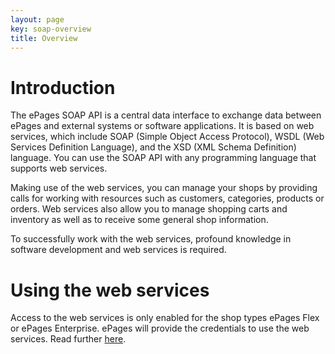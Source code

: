 ```yaml
---
layout: page
key: soap-overview
title: Overview
---
```


# Introduction

The ePages SOAP API is a central data interface to exchange data between ePages and external systems or software  applications.
It is based on web services, which include SOAP (Simple Object Access Protocol), WSDL (Web Services Definition Language), and the XSD (XML Schema Definition) language.
You can use the SOAP API with any programming language that supports web services.

Making use of the web services, you can manage your shops by providing calls for working with resources such as customers, categories, products or orders.
Web services also allow you to manage shopping carts and inventory as well as to receive some general shop information.

To successfully work with the web services, profound knowledge in software development and web services is required.

# Using the web services

Access to the web services is only enabled for the shop types ePages Flex or ePages Enterprise.
ePages will provide the credentials to use the web services. Read further [here](page:soap-access).
